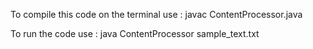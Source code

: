 


To compile this code on the terminal use : javac ContentProcessor.java



To run the code use : java ContentProcessor sample_text.txt
